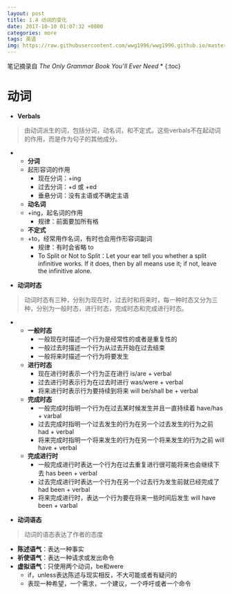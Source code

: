 ```yaml
---
layout: post
title: 1.4 动词的变化
date: 2017-10-10 01:07:32 +0800
categories: more
tags: 英语
img: https://raw.githubusercontent.com/wwg1996/wwg1996.github.io/master/images/English.jpg
---
```


笔记摘录自 *The Only Grammar Book You’ll Ever Need*
* 
{:toc}
# 动词
* **Verbals**
> 由动词派生的词，包括分词，动名词，和不定式。这些verbals不在起动词的作用，而是作为句子的其他成分。
* * **分词**
  * 起形容词的作用
    * 现在分词：+ing
    * 过去分词：+d 或 +ed
    * 垂悬分词：没有主语或不确定主语
  * **动名词**
  * +ing，起名词的作用
    * 规律：前面要加所有格 
  * **不定式** 
  * +to，经常用作名词，有时也会用作形容词副词
    * 规律：有时会省略 to
    * To Split or Not to Split：Let your ear tell you whether a split infinitive works. If it does, then by all means use it; if not, leave the infinitive alone.

* **动词时态** 
> 动词时态有三种，分别为现在时，过去时和将来时，每一种时态又分为三种，分别为一般时态，进行时态，完成时态和完成进行时态。
* * **一般时态**
    * 一般现在时描述一个行为是经常性的或者是重复性的
    * 一般过去时描述一个行为从过去开始在过去结束
    * 一般将来时描述一个行为将要发生
  * **进行时态** 
    * 现在进行时表示一个行为正在进行 is/are + verbal
    * 过去进行时表示行为在过去时进行 was/were + verbal
    * 将来进行时表示行为要持续到将来 will be/shall be + verbal
  * **完成时态**
    * 一般完成时指明一个行为在过去某时候发生并且一直持续着 have/has + varbal
    * 过去完成时指明一个过去发生的行为在另一个过去发生的行为之前 had + verbal
    * 将来完成时指明一个将来发生的行为在另一个将来发生的行为之前 will have + verbal
  * **完成进行时**
    * 一般完成进行时表达一个行为在过去重复进行很可能将来也会继续下去 has been + verbal
    * 过去完成进行时表达一个行为在另一个过去行为发生前就已经完成了 had been + verbal
    * 将来完成进行时，表达一个行为要在将来一些时间后发生 will have been + varbal

* **动词语态**
> 动词的语态表达了作者的态度
  * **陈述语气**：表达一种事实
  * **祈使语气**：表达一种请求或发出命令
  * **虚拟语气**：只使用两个动词，be和were
    * if，unless表达陈述与现实相反，不大可能或者有疑问的
    * 表现一种希望，一个需求，一个建议，一个呼吁或者一个命令
